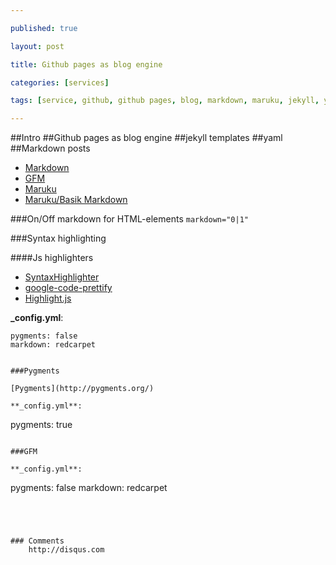 ```yaml
---

published: true

layout: post

title: Github pages as blog engine

categories: [services]

tags: [service, github, github pages, blog, markdown, maruku, jekyll, yaml]

---
```


##Intro
##Github pages as blog engine
##jekyll templates
##yaml
##Markdown posts

*   [Markdown](http://daringfireball.net/projects/markdown/syntax "Markdown syntax")
*   [GFM](http://github.github.com/github-flavored-markdown/ "GitHub Flavored Markdown")
*   [Maruku](http://maruku.rubyforge.org/maruku.html "Maruku - интерпретатор markdown-разметки")
*   [Maruku/Basik Markdown](http://maruku.rubyforge.org/markdown_syntax.html "Basic Markdown syntax")

###On/Off markdown for HTML-elements
`markdown="0|1"`

###Syntax highlighting

####Js highlighters
*   [SyntaxHighlighter](http://alexgorbatchev.com/SyntaxHighlighter/)
*   [google-code-prettify](http://google-code-prettify.googlecode.com/svn/trunk/styles/index.html)
*   [Highlight.js](http://softwaremaniacs.org/soft/highlight/)

**_config.yml**:
```
pygments: false
markdown: redcarpet


###Pygments

[Pygments](http://pygments.org/)

**_config.yml**:
```
pygments: true
```

###GFM

**_config.yml**:
```
pygments: false
markdown: redcarpet
```




### Comments
    http://disqus.com